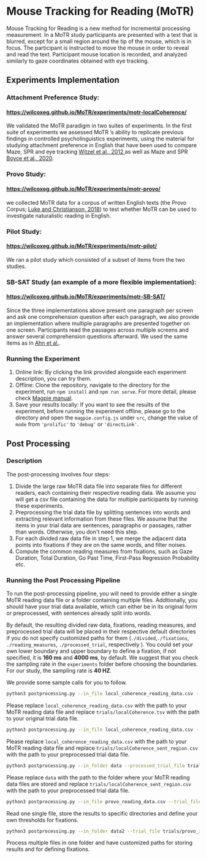 # Mouse Tracking for Reading (MoTR)

Mouse Tracking for Reading is a new method for incremental processing measurement. In a MoTR study participants are presented with a text that is blurred, except for a small region around the tip of the mouse, which is in focus. The participant is instructed to move the mouse in order to reveal and read the text. Participant mouse location is recorded, and analyzed similarly to gaze coordinates obtained with eye tracking.

## Experiments Implementation

### Attachment Preference Study:
#### https://wilcoxeg.github.io/MoTR/experiments/motr-localCoherence/

We validated the MoTR paradigm in two suites of experiments. 
In the first suite of experiments we assessed MoTR ’s ability to replicate previous findings in controlled psycholinguistics experiments, using the material for studying attachment preference in English that have been used to compare Maze, SPR and eye tracking [Witzel et al., 2012 ](https://www.infona.pl/resource/bwmeta1.element.springer-a0eade60-6d60-3340-ac43-051227e7c69a) as well as  Maze and SPR [Boyce et al., 2020](https://www.sciencedirect.com/science/article/pii/S0749596X19301147).

### Provo Study:
#### https://wilcoxeg.github.io/MoTR/experiments/motr-provo/

we collected MoTR data for a corpus of written English texts (the Provo Corpus; [Luke and Christianson, 2018](https://link.springer.com/article/10.3758/s13428-017-0908-4)) to test whether MoTR can be used to investigate naturalistic reading in
English.

### Pilot Study:
#### https://wilcoxeg.github.io/MoTR/experiments/motr-pilot/

We ran a pilot study which consisted of a subset of items from the two studies. 

### SB-SAT Study (an example of a more flexible implementation):
#### https://wilcoxeg.github.io/MoTR/experiments/motr-SB-SAT/

Since the three implementations above present one paragraph per screen and ask one comprehension question after each paragraph, we also provide an implementation where multiple paragraphs are presented together on one screen. Participants read the passages across multiple screens and answer several comprehension questions afterward. We used the same items as in [Ahn et al.](https://dl.acm.org/doi/10.1145/3379156.3391335).

### Running the Experiment
1. Online link: By clicking the link provided alongside each experiment description, you can try them. 
2. Offline: Clone the repository, navigate to the directory for the experiment, run `npm install` and `npm run serve`. For more detail, please check [Magpie manual](https://magpie-experiments.org/00_getting_started/01_installation/#creating-a-project).
3. Save your results locally: If you want to see the results of the experiment, before running the experiment offline, please go to the directory and open the `magpie.config.js` under `src`, change the value of `mode` from `'prolific'` to `'debug'` or `'directLink'`.

## Post Processing

### Description
The post-processing involves four steps:
1. Divide the large raw MoTR data file into separate files for different readers, each containing their respective reading data. We assume you will get a csv file containing the data for multiple participants by running these experiments. 
2. Preprocessing the trial data file by splitting sentences into words and extracting relevant information from these files. We assume that the items in your trial data are sentences, paragraphs or passages, rather than words. Otherwise, you don't need this step.
3. For each divided raw data file in step 1, we merge the adjacent data points into fixations if they are on the same words, and filter noises.
4. Compute the common reading measures from fixations, such as Gaze Duration, Total Duration, Go Past Time, First-Pass Regression Probability etc.

### Running the Post Processing Pipeline

To run the post-processing pipeline, you will need to provide either a single MoTR reading data file or a folder containing multiple files. Additionally, you should have your trial data available, which can either be in its original form or preprocessed, with sentences already split into words. 

By default, the resulting divided raw data, fixations, reading measures, and preprocessed trial data will be placed in their respective default directories if you do not specify customized paths for them (`./divided`,`./fixations`, `./reading_measures`, `./processed_trial`, respectively ). You could set your own lower boundary and upper boundary to define a fixation, if not specified, it is **160 ms** and **4000 ms**, by default. We suggest that you check the sampling rate in the `experiments` folder before choosing the boundaries. For our study, the sampling rate is **40 HZ**.

 We provide some sample calls for you to follow.

 ```bash
 python3 postprocessing.py --in_file local_coherence_reading_data.csv --trial_file trials/localCoherence.tsv
 ```

 Please replace `local_coherence_reading_data.csv` with the path to your MoTR reading data file and replace `trials/localCoherence.tsv` with the path to your original trial data file.

 ```bash
 python3 postprocessing.py --in_file local_coherence_reading_data.csv --processed_trial_file trials/localCoherence_sent_region.csv
 ```

Please replace `local_coherence_reading_data.csv` with the path to your MoTR reading data file and replace `trials/localCoherence_sent_region.csv` with the path to your preprocessed trial data file.

```bash
python3 postprocessing.py --in_folder data --processed_trial_file trials/localCoherence_sent_region.csv
```

Please replace `data` with the path to the folder where your MoTR reading data files are stored and replace `trials/localCoherence_sent_region.csv` with the path to your preprocessed trial data file.

```bash
python3 postprocessing.py --in_file provo_reading_data.csv --trial_file trials/provo_items.tsv --divided_dir divide_by_reader --processed_trial_dir ../stimuli --fixation_dir fixations --rt_dir reading_metrics --low_thres 200 --up_thres 3000
```

Read one single file, store the results to specific directories and define your own thresholds for fixations.

```bash
python3 postprocessing.py --in_folder data2 --trial_file trials/provo_items.tsv --divided_dir divide_by_reader --fixation_dir fixations --rt_dir reading_metrics --low_thres 200 --up_thres 3000
```

Process multiple files in one folder and have customized paths for storing results and for defining fixations.

